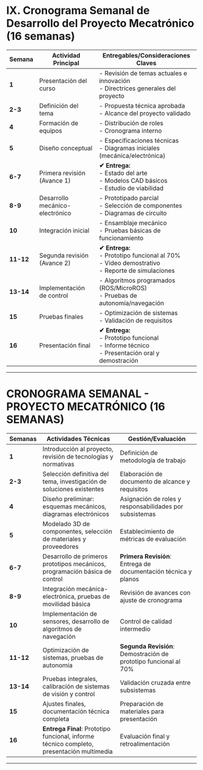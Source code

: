 # IX. Cronograma Semanal de Desarrollo del Proyecto Mecatrónico (16 semanas)

| Semana | Actividad Principal                          | Entregables/Consideraciones Claves                                                                 |
|--------|----------------------------------------------|---------------------------------------------------------------------------------------------------|
| **1**  | Presentación del curso                       | - Revisión de temas actuales e innovación<br>- Directrices generales del proyecto                |
| **2-3**| Definición del tema                          | - Propuesta técnica aprobada<br>- Alcance del proyecto validado                                  |
| **4**  | Formación de equipos                         | - Distribución de roles<br>- Cronograma interno                                                  |
| **5**  | Diseño conceptual                            | - Especificaciones técnicas<br>- Diagramas iniciales (mecánica/electrónica)                     |
| **6-7**| Primera revisión (Avance 1)                  | **✔ Entrega:**<br>- Estado del arte<br>- Modelos CAD básicos<br>- Estudio de viabilidad          |
| **8-9**| Desarrollo mecánico-electrónico              | - Prototipado parcial<br>- Selección de componentes<br>- Diagramas de circuito                   |
| **10** | Integración inicial                          | - Ensamblaje mecánico<br>- Pruebas básicas de funcionamiento                                    |
| **11-12**| Segunda revisión (Avance 2)                | **✔ Entrega:**<br>- Prototipo funcional al 70%<br>- Video demostrativo<br>- Reporte de simulaciones |
| **13-14**| Implementación de control                  | - Algoritmos programados (ROS/MicroROS)<br>- Pruebas de autonomía/navegación                    |
| **15** | Pruebas finales                              | - Optimización de sistemas<br>- Validación de requisitos                                        |
| **16** | Presentación final                           | **✔ Entrega:**<br>- Prototipo funcional<br>- Informe técnico<br>- Presentación oral y demostración |

---


# CRONOGRAMA SEMANAL - PROYECTO MECATRÓNICO (16 SEMANAS)

| Semanas | Actividades Técnicas                                                                                         | Gestión/Evaluación                                                                                     |
|---------|-------------------------------------------------------------------------------------------------------------|--------------------------------------------------------------------------------------------------------|
| **1**   | Introducción al proyecto, revisión de tecnologías y normativas                                              | Definición de metodología de trabajo                                                                   |
| **2-3** | Selección definitiva del tema, investigación de soluciones existentes                                        | Elaboración de documento de alcance y requisitos                                                       |
| **4**   | Diseño preliminar: esquemas mecánicos, diagramas electrónicos                                               | Asignación de roles y responsabilidades por subsistemas                                               |
| **5**   | Modelado 3D de componentes, selección de materiales y proveedores                                           | Establecimiento de métricas de evaluación                                                              |
| **6-7** | Desarrollo de primeros prototipos mecánicos, programación básica de control                                 | **Primera Revisión**: Entrega de documentación técnica y planos                                       |
| **8-9** | Integración mecánica-electrónica, pruebas de movilidad básica                                               | Revisión de avances con ajuste de cronograma                                                          |
| **10**  | Implementación de sensores, desarrollo de algoritmos de navegación                                          | Control de calidad intermedio                                                                          |
| **11-12**| Optimización de sistemas, pruebas de autonomía                                                             | **Segunda Revisión**: Demostración de prototipo funcional al 70%                                      |
| **13-14**| Pruebas integrales, calibración de sistemas de visión y control                                            | Validación cruzada entre subsistemas                                                                  |
| **15**  | Ajustes finales, documentación técnica completa                                                            | Preparación de materiales para presentación                                                           |
| **16**  | **Entrega Final**: Prototipo funcional, informe técnico completo, presentación multimedia                  | Evaluación final y retroalimentación                                                                  |

---

